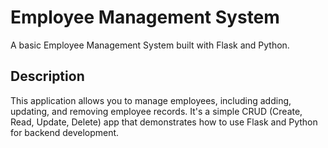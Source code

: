 # Employee Management System

A basic Employee Management System built with Flask and Python.

## Description

This application allows you to manage employees, including adding, updating, and removing employee records. It's a simple CRUD (Create, Read, Update, Delete) app that demonstrates how to use Flask and Python for backend development.
